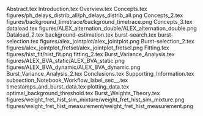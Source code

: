 Abstract.tex
Introduction.tex
Overview.tex
Concepts.tex
figures/ph_delays_distrib_all/ph_delays_distrib_all.png
Concepts_2.tex
figures/background_timetrace/background_timetrace.png
Concepts_3.tex
dataload.tex
figures/ALEX_alternation_double/ALEX_alternation_double.png
Dataload_2.tex
background-estimation.tex
burst-search.tex
burst-selection.tex
figures/alex_jointplot/alex_jointplot.png
Burst-selection_2.tex
figures/alex_jointplot_fretsel/alex_jointplot_fretsel.png
Fitting.tex
figures/hist_fit/hist_fit.png
fitting_2.tex
Burst_Variance_Analysis.tex
figures/ALEX_BVA_static/ALEX_BVA_static.png
figures/ALEX_BVA_dynamic/ALEX_BVA_dynamic.png
Burst_Variance_Analysis_2.tex
Conclusions.tex
Supporting_Information.tex
subsection_Notebook_Workflow_label_sec__.tex
timestamps_and_burst_data.tex
plotting_data.tex
optimal_background_threshold.tex
Burst_Weights_Theory.tex
figures/weight_fret_hist_sim_mixture/weight_fret_hist_sim_mixture.png
figures/weight_fret_hist_measurement/weight_fret_hist_measurement.png
